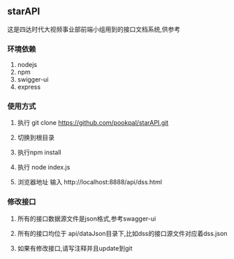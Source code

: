 ## starAPI
这是四达时代大视频事业部前端小组用到的接口文档系统,供参考


### 环境依赖
1. nodejs
2. npm
3. swigger-ui
4. express


### 使用方式

1. 执行 git clone https://github.com/pookpal/starAPI.git

2. 切换到根目录

3. 执行npm install 

4. 执行 node index.js

5. 浏览器地址 输入 http://localhost:8888/api/dss.html 

### 修改接口

1. 所有的接口数据源文件是json格式,参考swagger-ui

2. 所有的接口均位于 api/dataJson目录下,比如dss的接口源文件对应着dss.json

3. 如果有修改接口,请写注释并且update到git